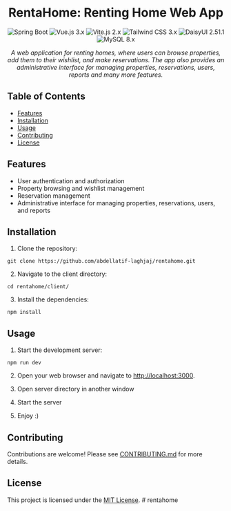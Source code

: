 <h1 align="center">RentaHome: Renting Home Web App</h1>

<p align="center">
  <img src="https://img.shields.io/badge/Spring Boot-2.5.6-green" alt="Spring Boot">
  <img src="https://img.shields.io/badge/Vue.js-3.x-brightgreen" alt="Vue.js 3.x">
  <img src="https://img.shields.io/badge/Vite.js-2.x-yellowgreen" alt="Vite.js 2.x">
  <img src="https://img.shields.io/badge/Tailwind%20CSS-2.x-blue" alt="Tailwind CSS 3.x">
  <img src="https://img.shields.io/badge/DaisyUI-2.x-blueviolet" alt="DaisyUI 2.51.1">
  <img src="https://img.shields.io/badge/MySQL-8.x-blue" alt="MySQL 8.x">
</p>

<p align="center">
  <i>A web application for renting homes, where users can browse properties, add them to their wishlist, and make reservations. The app also provides an administrative interface for managing properties, reservations, users, reports and many more features.</i>
</p>

## Table of Contents

- [Features](#features)
- [Installation](#installation)
- [Usage](#usage)
- [Contributing](#contributing)
- [License](#license)

## Features

- User authentication and authorization
- Property browsing and wishlist management
- Reservation management
- Administrative interface for managing properties, reservations, users, and reports

## Installation

1. Clone the repository:

```git clone https://github.com/abdellatif-laghjaj/rentahome.git```


2. Navigate to the client directory:

```cd rentahome/client/```

3. Install the dependencies:

```npm install```


## Usage

1. Start the development server:

```npm run dev```

2. Open your web browser and navigate to [http://localhost:3000](http://localhost:3000).

3. Open server directory in another window

4. Start the server

5. Enjoy :)

## Contributing

Contributions are welcome! Please see [CONTRIBUTING.md](CONTRIBUTING.md) for more details.

## License

This project is licensed under the [MIT License](LICENSE).
#   r e n t a h o m e  
 